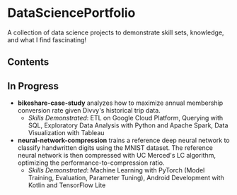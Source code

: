 # DataSciencePortfolio
A collection of data science projects to demonstrate skill sets, knowledge, and what I find fascinating!

## Contents

## In Progress
- **bikeshare-case-study** analyzes how to maximize annual membership conversion rate given Divvy's historical trip data.
  - _Skills Demonstrated_: ETL on Google Cloud Platform, Querying with SQL, Exploratory Data Analysis with Python and Apache Spark, Data Visualization with Tableau
- **neural-network-compression** trains a reference deep neural network to classify handwritten digits using the MNIST dataset. The reference neural network is then compressed with UC Merced's LC algorithm, optimizing the performance-to-compression ratio.
  - _Skills Demonstrated_: Machine Learning with PyTorch (Model Training, Evaluation, Parameter Tuning), Android Development with Kotlin and TensorFlow Lite
